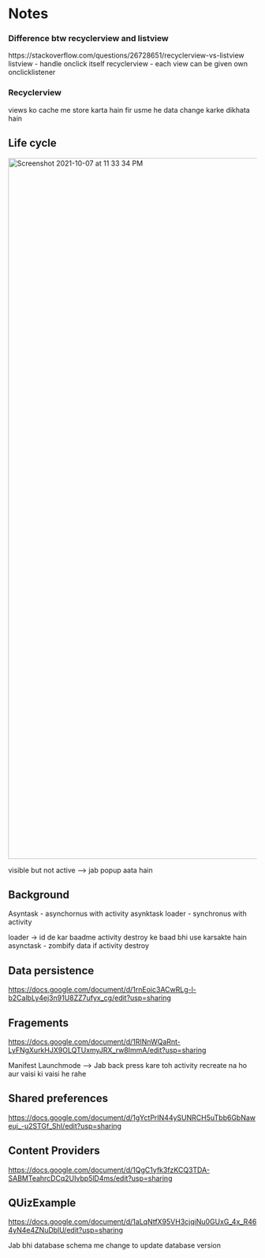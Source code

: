 <h1>Notes</h1>
<h3>Difference btw recyclerview and listview</h3>
https://stackoverflow.com/questions/26728651/recyclerview-vs-listview
listview - handle onclick itself
recyclerview - each view can be given own onclicklistener
<h3>Recyclerview</h3>
views ko cache me store karta hain fir usme he data change karke dikhata hain



## Life cycle
<img width="1422" alt="Screenshot 2021-10-07 at 11 33 34 PM" src="https://user-images.githubusercontent.com/64687869/136439212-66b4e16b-d496-4d2a-bf96-9c8193586908.png">


visible but not active --> jab popup aata hain

## Background
Asyntask - asynchornus with activity
asynktask loader - synchronus with activity

loader -> id de kar baadme activity destroy ke baad bhi use karsakte hain
asynctask - zombify data if activity destroy


## Data persistence
https://docs.google.com/document/d/1rnEoic3ACwRLg-l-b2CalbLy4ej3n91U8ZZ7ufyx_cg/edit?usp=sharing


## Fragements
https://docs.google.com/document/d/1RINnWQaRnt-LyFNgXurkHJX9OLQTUxmyJRX_rw8ImmA/edit?usp=sharing


Manifest Launchmode --> Jab back press kare toh activity recreate na ho aur vaisi ki vaisi he rahe


## Shared preferences
https://docs.google.com/document/d/1gYctPrIN44ySUNRCH5uTbb6GbNaweuj_-u2STGf_ShI/edit?usp=sharing


## Content Providers
https://docs.google.com/document/d/1QgC1yfk3fzKCQ3TDA-SABMTeahrcDCq2UIvbp5lD4ms/edit?usp=sharing

## QUizExample
https://docs.google.com/document/d/1aLqNtfX95VH3cjqiNu0GUxG_4x_R464yN4e4ZNuDblU/edit?usp=sharing



Jab bhi database schema me change to update database version